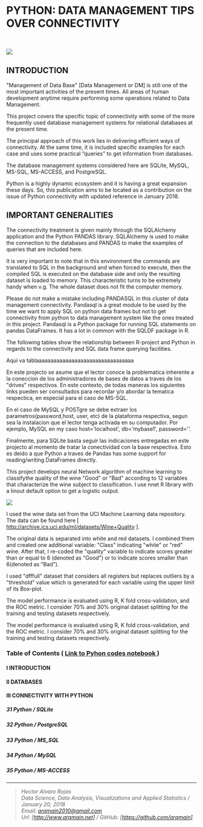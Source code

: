 # PYTHON: DATA MANAGEMENT TIPS OVER CONNECTIVITY

<br>

![](http://arqmain.net/iris/nnet-GoodBad-plot.png)

## INTRODUCTION

"Management of Data Base" [Data Management or DM] is still one of the most important activities of the present times. All areas of human development anytime require performing some operations related to Data Management.

This project covers the specific topic of connectivity with some of the more frequently used database management systems for relational databases at the present time. 

The principal approach of this work lies in delivering efficient ways of connectivity.  At the same time, it is included specific examples for each case and uses some practical “queries" to get information from databases.

The database management systems considered here are SQLite, MySQL, MS-SQL, MS-ACCESS, and PostgreSQL.  

Python is a highly dynamic ecosystem and it is having a great expansion these days. So, this publication aims to be located as a contribution on the issue of Python connectivity with updated reference in January 2018.

## IMPORTANT GENERALITIES
The connectivity treatment is given mainly through the SQLAlchemy application and the Python PANDAS library. SQLAlchemy is used to make the connection to the databases and PANDAS to make the examples of queries that are included here.

It is very important to note that in this environment the commands are translated to SQL in the background and when forced to execute, then the compiled SQL is executed on the database side and only the resulting dataset is loaded to memory. This characteristic turns to be extremely handy when v.g. The whole dataset does not fit the computer memory.

Please do not make a mistake including PANDASQL in this cluster of data management connectivity. Pandasql is a great module to be used by the time we want to apply SQL on python data frames but not to get connectivity from python to data management system like the ones treated in this project. Pandasql is a Python package for running SQL statements on pandas DataFrames. It has a lot in common with the SQLDF package in R.

The following tables show the relationship between R-project and Python in regards to the connectivity and SQL data frame querying facilities.  


Aqui va tablaaaaaaaaaaaaaaaaaaaaaaaaaaaaaaaaa


En este projecto se asume que el lector conoce la problematica inherente a la coneccion de los administradores de bases de datos a traves de los "drives" respectivos.  En este contexto, de todas maneras los siguientes links pueden ser consultados para recordar y/o abordar la tematica respectica, en especial para el caso de MS-SQL.



En el caso de MySQL y POSTgre se debe extraer los parametros(password,host, user, etc) de la plataforma respectiva, segun sea la instalacion que el lector tenga activada en su computador. Por ejemplo, MySQL en my caso host='localhost', db='mybase1', password=''.


Finalmente, para SQLite basta seguir las indicaciones entregadas en este projecto al momento de tratar la conectividad con la base respectiva.  Esto es deido a que Python a traves de Pandas has some support for reading/writing DataFrames directly.

This project develops neural Network algorithm of machine learning to classifythe quality of the wine "Good" or "Bad" according to 12 variables that characterize the wine subject to classification. I use nnet R library with a linout default option to get a logistic output.

![](http://arqmain.net/iris/nnet-GoodBad-plot.png)


I used the wine data set from the UCI Machine Learning data repository. The data can be found here [ http://archive.ics.uci.edu/ml/datasets/Wine+Quality ]. 

The original data is separated into white and red datasets. I combined them and created one additional variable: "Class" indicating "white" or "red" wine. After that, I re-coded the "quality" variable to indicate scores greater than or equal to 6 (denoted as "Good") or to indicate scores smaller than 6(denoted as "Bad").

I used "dfffull" dataset that considers all registers but replaces outliers by a "threshold" value which is generated for each variable using the upper limit of its Box-plot.

The model performance is evaluated using R, K fold cross-validation, and the ROC metric. I consider 70% and 30% original dataset splitting for the training and testing datasets respectively.

The model performance is evaluated using R, K fold cross-validation, and the ROC metric. I consider 70% and 30% original dataset splitting for the training and testing datasets respectively.
<br>

### Table of Contents   (  [  Link to Pyhon codes notebook ]( http://nbviewer.jupyter.org/github/arqmain/Machine_Learning/blob/master/R_MLearning/MLearning_Classification_PWine_GoodBad_NNetwork_R_KFold/Project8_Portugal_WINE_TwoClass_GoodBad_NNetwork.ipynb))

#### I INTRODUCTION

#### II DATABASES

#### III CONNECTIVITY WITH PYTHON

##### 31 Python / SQLite

##### 32 Python / PostgreSQL

##### 33 Python / MS_SQL

##### 34 Python / MySQL

##### 35 Python / MS-ACCESS

<hr>

><i>Hector Alvaro Rojas<br>
>Data Science, Data Analysis, Visualizations and Applied Statistics / January 20, 2018<br>
>Email: <arqmain2010@gmail.com> <br>
>Url: [http://www.arqmain.net]   /   GitHub: [https://github.com/arqmain]</i>
